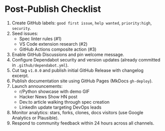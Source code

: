 # Post-Publish Checklist

1. Create GitHub labels: `good first issue`, `help wanted`, `priority:high`, `security`.
2. Seed issues:
   - Spec linter rules (#1)
   - VS Code extension research (#2)
   - GitHub Actions composite action (#3)
3. Enable GitHub Discussions and pin welcome message.
4. Configure Dependabot security and version updates (already committed in `.github/dependabot.yml`).
5. Cut tag `v1.0.0` and publish initial GitHub Release with changelog excerpt.
6. Publish documentation site using GitHub Pages (MkDocs `gh-deploy`).
7. Launch announcements:
   - r/Python showcase with demo GIF
   - Hacker News Show HN post
   - Dev.to article walking through spec creation
   - LinkedIn update targeting DevOps leads
8. Monitor analytics: stars, forks, clones, docs visitors (use Google Analytics or Plausible).
9. Respond to community feedback within 24 hours across all channels.
